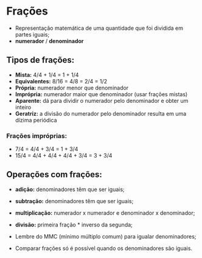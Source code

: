# Frações

- Representação matemática de uma quantidade que foi dividida em partes iguais;
- **numerador** / **denominador** 

## Tipos de frações:
- **Mista:**  4/4 + 1/4 = 1 + 1/4
- **Equivalentes:** 8/16 = 4/8 = 2/4 = 1/2
- **Própria:** numerador menor que denominador
- **Imprópria:** numerador maior que denominador (usar frações mistas)
- **Aparente:** dá para dividir o numerador pelo denominador e obter um inteiro
- **Geratriz:** a divisão do numerador pelo denominador resulta em uma dízima periódica

### Frações impróprias:
- 7/4 = 4/4 + 3/4 = 1 + 3/4
- 15/4 = 4/4 + 4/4 + 4/4 + 3/4 = 3 + 3/4

## Operações com frações:
- **adição:** denominadores têm que ser iguais;
- **subtração:** denominadores têm que ser iguais;
- **multiplicação:** numerador x numerador e denominador x denominador;
- **divisão:** primeira fração * inverso da segunda;

- Lembre do MMC (mínimo múltiplo comum) para igualar denominadores;

- Comparar frações só é possível quando os denominadores são iguais.
